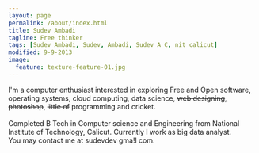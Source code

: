 ```yaml
---
layout: page
permalink: /about/index.html
title: Sudev Ambadi
tagline: Free thinker
tags: [Sudev Ambadi, Sudev, Ambadi, Sudev A C, nit calicut]
modified: 9-9-2013
image:
  feature: texture-feature-01.jpg
---
```


I'm a computer enthusiast interested in exploring Free and Open software, operating systems, cloud computing, data science, <del>web designing</del>, <del>photoshop</del>, <del>little of</del> programming and cricket.    
<br />Completed B Tech in Computer science and Engineering from National Institute of Technology, Calicut. Currently I work as big data analyst. 
<br />You may contact me at sudevdev gma!l com.
